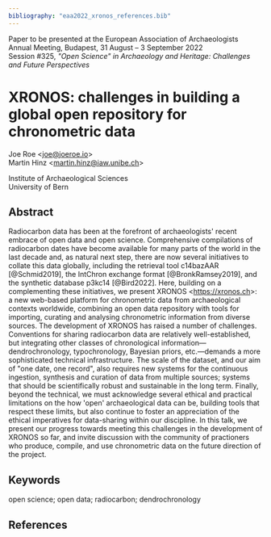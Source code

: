 ```yaml
---
bibliography: "eaa2022_xronos_references.bib"
---
```

Paper to be presented at the European Association of Archaeologists Annual Meeting, Budapest, 31 August – 3 September 2022  
Session #325, *"Open Science" in Archaeology and Heritage: Challenges and Future Perspectives*

# XRONOS: challenges in building a global open repository for chronometric data

Joe Roe <<joe@joeroe.io>>  
Martin Hinz <<martin.hinz@iaw.unibe.ch>>

Institute of Archaeological Sciences  
University of Bern

## Abstract

Radiocarbon data has been at the forefront of archaeologists' recent embrace of open data and open science.
Comprehensive compilations of radiocarbon dates have become available for many parts of the world in the last decade and, as natural next step, there are now several initiatives to collate this data globally, including the retrieval tool c14bazAAR [@Schmid2019], the IntChron exchange format [@BronkRamsey2019], and the synthetic database p3kc14 [@Bird2022].
Here, building on a complementing these initiatives, we present XRONOS <<https://xronos.ch>>: a new web-based platform for chronometric data from archaeological contexts worldwide, combining an open data repository with tools for importing, curating and analysing chronometric information from diverse sources.
The development of XRONOS has raised a number of challenges. 
Conventions for sharing radiocarbon data are relatively well-established, but integrating other classes of chronological information—dendrochronology, typochronology, Bayesian priors, etc.—demands a more sophisticated technical infrastructure.
The scale of the dataset, and our aim of "one date, one record", also requires new systems for the continuous ingestion, synthesis and curation of data from multiple sources; systems that should be scientifically robust and sustainable in the long term.
Finally, beyond the technical, we must acknowledge several ethical and practical limitations on the how 'open' archaeological data can be, building tools that respect these limits, but also continue to foster an appreciation of the ethical imperatives for data-sharing within our discipline.
In this talk, we present our progress towards meeting this challenges in the development of XRONOS so far, and invite discussion with the community of practioners who produce, compile, and use chronometric data on the future direction of the project.

## Keywords

open science; open data; radiocarbon; dendrochronology

## References
